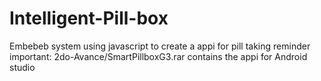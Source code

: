 # Intelligent-Pill-box
Embebeb system using javascript to create a appi for pill taking reminder
important:
2do-Avance/SmartPillboxG3.rar contains the appi for Android studio
